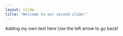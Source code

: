 ```yaml
---
layout: slide
title: "Welcome to our second slide!"
---
```

Adding my own text here
Use the left arrow to go back!
